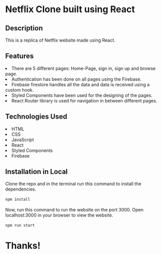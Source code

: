 # Netflix Clone built using React 

## Description
This is a replica of Netflix website made using React.

## Features

<li>	There are 5 different pages: Home-Page, sign in, sign up and browse page.

<li>	Authentication has been done on all pages using the Firebase.

<li>	Firebase firestore handles all the data and data is received using a custom hook.

<li>	Styled Components have been used for the designing of the pages.

<li>	React Router library is used for navigation in between different pages.


## Technologies Used

<li>	HTML

<li>	CSS

<li>	JavaScript

<li>	React

<li>	Styled Components

<li>	Firebase

## Installation in Local

Clone the repo and in the terminal run this command to install the dependencies.
  <br/>
  <br/>
```npm install```
<br/>
<br/>
Now, run this command to run the website on the port 3000. Open localhost:3000 in your browser to view the website.
<br/>
<br/>
```npm run start```

# Thanks!
